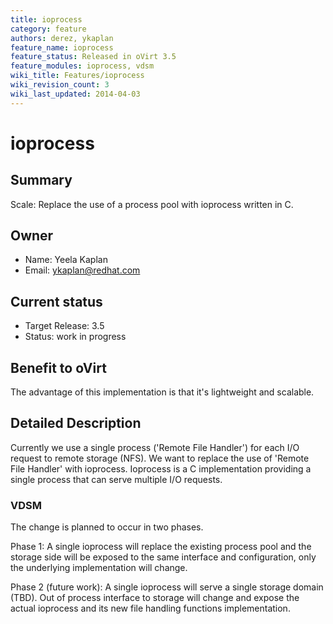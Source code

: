 ```yaml
---
title: ioprocess
category: feature
authors: derez, ykaplan
feature_name: ioprocess
feature_status: Released in oVirt 3.5
feature_modules: ioprocess, vdsm
wiki_title: Features/ioprocess
wiki_revision_count: 3
wiki_last_updated: 2014-04-03
---
```


# ioprocess

## Summary

Scale: Replace the use of a process pool with ioprocess written in C.

## Owner

*   Name: Yeela Kaplan
*   Email: <ykaplan@redhat.com>

## Current status

*   Target Release: 3.5
*   Status: work in progress

## Benefit to oVirt

The advantage of this implementation is that it's lightweight and scalable.

## Detailed Description

Currently we use a single process ('Remote File Handler') for each I/O request to remote storage (NFS). We want to replace the use of 'Remote File Handler' with ioprocess. Ioprocess is a C implementation providing a single process that can serve multiple I/O requests.

### VDSM

The change is planned to occur in two phases.

Phase 1: A single ioprocess will replace the existing process pool and the storage side will be exposed to the same interface and configuration, only the underlying implementation will change.

Phase 2 (future work): A single ioprocess will serve a single storage domain (TBD). Out of process interface to storage will change and expose the actual ioprocess and its new file handling functions implementation.

